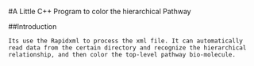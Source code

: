 #A Little C++ Program to color the hierarchical Pathway

##Introduction

    Its use the Rapidxml to process the xml file. It can automatically read data from the certain directory and recognize the hierarchical relationship, and then color the top-level pathway bio-molecule.